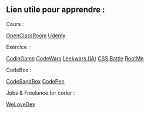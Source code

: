## Lien utile pour apprendre :

Cours :

[OpenClassRoom](https://openclassrooms.com/fr/courses)
[Udemy](https://www.udemy.com/)

Exercice :

[CodinGame](https://www.codingame.com/)
[CodeWars](https://www.codewars.com/)
[Leekwars (IA)](https://leekwars.com/)
[CSS Battle](https://cssbattle.dev/)
[RootMe](https://www.root-me.org/)

CodeBox :

[CodeSandBox](https://codesandbox.io/s/)
[CodePen](https://codepen.io/trending)


Jobs & Freelance for coder  :

[WeLoveDev](https://welovedevs.com/fr/)

